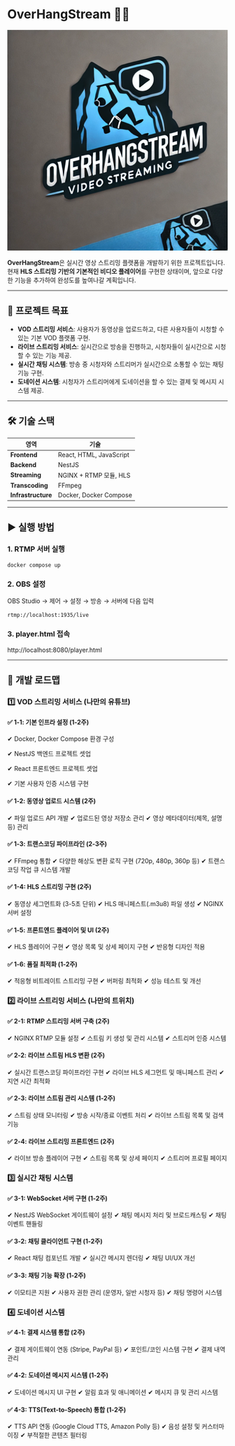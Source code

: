 # OverHangStream 🚀🎥

![OverHangStream Logo](./overhangstream_logo.webp)

**OverHangStream**은 실시간 영상 스트리밍 플랫폼을 개발하기 위한 프로젝트입니다.
현재 **HLS 스트리밍 기반의 기본적인 비디오 플레이어**를 구현한 상태이며,
앞으로 다양한 기능을 추가하여 완성도를 높여나갈 계획입니다.

---

## 🚀 프로젝트 목표

- **VOD 스트리밍 서비스**: 사용자가 동영상을 업로드하고, 다른 사용자들이 시청할 수 있는 기본 VOD 플랫폼 구현.
- **라이브 스트리밍 서비스**: 실시간으로 방송을 진행하고, 시청자들이 실시간으로 시청할 수 있는 기능 제공.
- **실시간 채팅 시스템**: 방송 중 시청자와 스트리머가 실시간으로 소통할 수 있는 채팅 기능 구현.
- **도네이션 시스템**: 시청자가 스트리머에게 도네이션을 할 수 있는 결제 및 메시지 시스템 제공.

---

## 🛠️ 기술 스택

| 영역               | 기술                    |
| ------------------ | ----------------------- |
| **Frontend**       | React, HTML, JavaScript |
| **Backend**        | NestJS                  |
| **Streaming**      | NGINX + RTMP 모듈, HLS  |
| **Transcoding**    | FFmpeg                  |
| **Infrastructure** | Docker, Docker Compose  |

---

## ▶ 실행 방법

### 1. RTMP 서버 실행

```bash
docker compose up
```

### 2. OBS 설정

OBS Studio → 제어 → 설정 → 방송 → 서버에 다음 입력

```bash
rtmp://localhost:1935/live
```

### 3. player.html 접속

http://localhost:8080/player.html

---

## 📌 개발 로드맵

### 1️⃣ VOD 스트리밍 서비스 (나만의 유튜브)

#### ✅ 1-1: 기본 인프라 설정 (1-2주)

✔ Docker, Docker Compose 환경 구성

✔ NestJS 백엔드 프로젝트 셋업

✔ React 프론트엔드 프로젝트 셋업

✔ 기본 사용자 인증 시스템 구현

#### ✅ 1-2: 동영상 업로드 시스템 (2주)

✔ 파일 업로드 API 개발
✔ 업로드된 영상 저장소 관리
✔ 영상 메타데이터(제목, 설명 등) 관리

#### ✅ 1-3: 트랜스코딩 파이프라인 (2-3주)

✔ FFmpeg 통합
✔ 다양한 해상도 변환 로직 구현 (720p, 480p, 360p 등)
✔ 트랜스코딩 작업 큐 시스템 개발

#### ✅ 1-4: HLS 스트리밍 구현 (2주)

✔ 동영상 세그먼트화 (3-5초 단위)
✔ HLS 매니페스트(.m3u8) 파일 생성
✔ NGINX 서버 설정

#### ✅ 1-5: 프론트엔드 플레이어 및 UI (2주)

✔ HLS 플레이어 구현
✔ 영상 목록 및 상세 페이지 구현
✔ 반응형 디자인 적용

#### ✅ 1-6: 품질 최적화 (1-2주)

✔ 적응형 비트레이트 스트리밍 구현
✔ 버퍼링 최적화
✔ 성능 테스트 및 개선

### 2️⃣ 라이브 스트리밍 서비스 (나만의 트위치)

#### ✅ 2-1: RTMP 스트리밍 서버 구축 (2주)

✔ NGINX RTMP 모듈 설정
✔ 스트림 키 생성 및 관리 시스템
✔ 스트리머 인증 시스템

#### ✅ 2-2: 라이브 스트림 HLS 변환 (2주)

✔ 실시간 트랜스코딩 파이프라인 구현
✔ 라이브 HLS 세그먼트 및 매니페스트 관리
✔ 지연 시간 최적화

#### ✅ 2-3: 라이브 스트림 관리 시스템 (1-2주)

✔ 스트림 상태 모니터링
✔ 방송 시작/종료 이벤트 처리
✔ 라이브 스트림 목록 및 검색 기능

#### ✅ 2-4: 라이브 스트리밍 프론트엔드 (2주)

✔ 라이브 방송 플레이어 구현
✔ 스트림 목록 및 상세 페이지
✔ 스트리머 프로필 페이지

### 3️⃣ 실시간 채팅 시스템

#### ✅ 3-1: WebSocket 서버 구현 (1-2주)

✔ NestJS WebSocket 게이트웨이 설정
✔ 채팅 메시지 처리 및 브로드캐스팅
✔ 채팅 이벤트 핸들링

#### ✅ 3-2: 채팅 클라이언트 구현 (1-2주)

✔ React 채팅 컴포넌트 개발
✔ 실시간 메시지 렌더링
✔ 채팅 UI/UX 개선

#### ✅ 3-3: 채팅 기능 확장 (1-2주)

✔ 이모티콘 지원
✔ 사용자 권한 관리 (운영자, 일반 시청자 등)
✔ 채팅 명령어 시스템

### 4️⃣ 도네이션 시스템

#### ✅ 4-1: 결제 시스템 통합 (2주)

✔ 결제 게이트웨이 연동 (Stripe, PayPal 등)
✔ 포인트/코인 시스템 구현
✔ 결제 내역 관리

#### ✅ 4-2: 도네이션 메시지 시스템 (1-2주)

✔ 도네이션 메시지 UI 구현
✔ 알림 효과 및 애니메이션
✔ 메시지 큐 및 관리 시스템

#### ✅ 4-3: TTS(Text-to-Speech) 통합 (1-2주)

✔ TTS API 연동 (Google Cloud TTS, Amazon Polly 등)
✔ 음성 설정 및 커스터마이징
✔ 부적절한 콘텐츠 필터링
